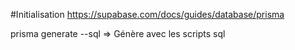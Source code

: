 #Initialisation
https://supabase.com/docs/guides/database/prisma

prisma generate --sql => Génère avec les scripts sql